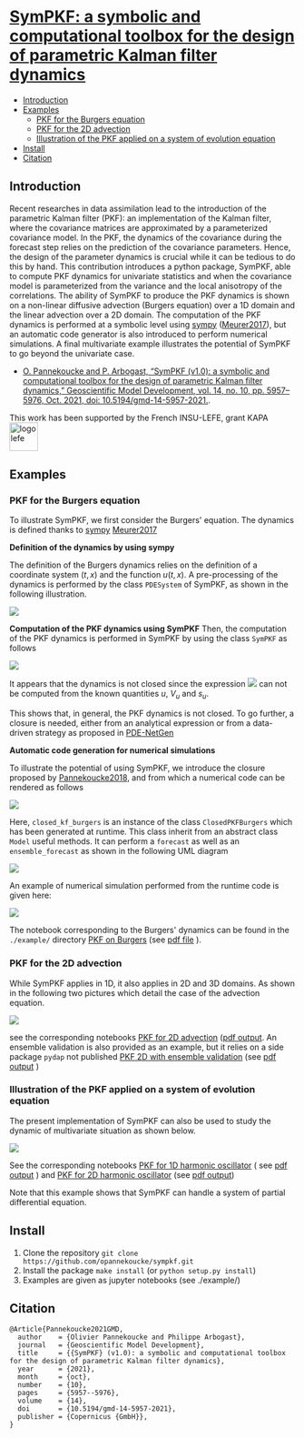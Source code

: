 [SymPKF: a symbolic and computational toolbox for the design of
parametric Kalman filter dynamics](https://github.com/opannekoucke/sympkf)<!-- omit in toc -->
===============================================


- [Introduction](#introduction)
- [Examples](#examples)
  - [PKF for the Burgers equation](#pkf-for-the-burgers-equation)
  - [PKF for the 2D advection](#pkf-for-the-2d-advection)
  - [Illustration of the PKF applied on a system of evolution equation](#illustration-of-the-pkf-applied-on-a-system-of-evolution-equation)
- [Install](#install)
- [Citation](#citation)

Introduction
------------

Recent researches in data assimilation lead to the introduction of the parametric 
Kalman filter (PKF): an implementation of the Kalman filter, where the 
covariance matrices are approximated by a parameterized covariance model. 
In the PKF, the dynamics of the covariance during the forecast step relies on 
the prediction of the covariance parameters. Hence, the design of the parameter 
dynamics is crucial while it can be tedious to do this by hand.
This contribution introduces a python package, SymPKF, able to compute PKF dynamics 
for univariate statistics and when the covariance model is parameterized from the 
variance and the local anisotropy of the correlations. The ability of SymPKF to 
produce the PKF dynamics is shown on a non-linear diffusive advection (Burgers equation) 
over a 1D domain and the linear advection over a 2D domain. The computation of the PKF 
dynamics is performed at a symbolic level using [sympy](https://www.sympy.org) ([Meurer2017][]), but an automatic code generator is also 
introduced to perform numerical simulations. A final multivariate example 
illustrates the potential of SymPKF to go beyond the univariate case.


  - [O. Pannekoucke and P. Arbogast, “SymPKF (v1.0): a symbolic and computational toolbox for the design of parametric Kalman filter dynamics,” Geoscientific Model Development, vol. 14, no. 10, pp. 5957–5976, Oct. 2021, doi: 10.5194/gmd-14-5957-2021.](https://doi.org/10.5194/gmd-14-5957-2021).

<div>
<div style="float:left">
This work has been supported by the French INSU-LEFE, grant KAPA 
</div>
<div>
<img src="./figures/logo_lefe.png" alt="logo lefe" width="50"/>  
</div>
</div>

Examples
--------

### PKF for the Burgers equation

To illustrate SymPKF, we first consider the Burgers' equation. The dynamics is defined thanks to [sympy](https://www.sympy.org) [Meurer2017][]

**Definition of the dynamics by using sympy**

The definition of the Burgers dynamics relies on the definition of a coordinate system $(t,x)$ and the function $u(t,x)$. A pre-processing of the dynamics is performed by the class `PDESystem` of SymPKF, as shown in the following illustration.

![](./figures/sympkf_burgers-definition.png)

**Computation of the PKF dynamics using SymPKF**
Then, the computation of the PKF dynamics is performed in SymPKF by using the 
class `SymPKF` as follows

![](./figures/sympkf_burgers-unclosed.png)

It appears that the dynamics is not closed since the expression ![](./figures/expectation.png) can not be computed from the known quantities $u$, $V_u$ and $s_u$.

This shows that, in general, the PKF dynamics is not closed. 
To go further, a closure is needed, either from an analytical expression or from a data-driven strategy as proposed in [PDE-NetGen][]

**Automatic code generation for numerical simulations**

To illustrate the potential of using SymPKF, we introduce the closure proposed by [Pannekoucke2018][], and from which a numerical code can be rendered as follows

![](./figures/sympkf-burgers-code.png)

Here, `closed_kf_burgers` is an instance of the class `ClosedPKFBurgers` which has been generated at runtime. This class inherit from an abstract class `Model` useful methods. It can perform a `forecast` as well as an `ensemble_forecast` as shown in the following UML diagram

![](./figures/sympkf-burgers-uml.png)

An example of numerical simulation performed from the runtime code is given here:

![](./figures/sympkf_burgers-simulation.png)

The notebook corresponding to the Burgers' dynamics can be found in the `./example/` directory [PKF on Burgers](./example/PKF%20on%20Burgers.ipynb) (see [pdf file](./example/PKF%20on%20Burgers.pdf) ).

### PKF for the 2D advection 

While SymPKF applies in 1D, it also applies in 2D and 3D domains. As shown in the following two pictures which detail the case of the advection equation.

![](./figures/sympkf_advection-pkf.png)          

see the corresponding notebooks [PKF for 2D advection](./example/PKF%20on%20the%202D%20advection.ipynb) ([pdf output](./example/PKF%20on%20the%202D%20advection.pdf). An ensemble validation is also provided as an example, but it relies on a side package `pydap` not published [PKF 2D with ensemble validation](./example/PKF%20on%20the%202D%20advection%20with%20ensemble%20validation.ipynb) (see [pdf output](./example/PKF%20on%20the%202D%20advection%20with%20ensemble%20validation.pdf) )


### Illustration of the PKF applied on a system of evolution equation

The present implementation of SymPKF can also be used to study the dynamic of multivariate situation as shown below.

![](./figures/sympkf-multivariate.png)

See the corresponding notebooks [PKF for 1D harmonic oscillator](./example/PKF%20on%20the%201D%20multivariate%20oscillator.ipynb) ( see [pdf output](./example/PKF%20on%20the%201D%20multivariate%20oscillator.pdf) ) and [PKF for 2D harmonic oscillator](./example/PKF%20on%20the%202D%20multivariate%20oscillator.ipynb) (see [pdf output](./example/PKF%20on%20the%202D%20multivariate%20oscillator.pdf))


Note that this example shows that SymPKF can handle a system of partial differential equation.

Install
-------

 1. Clone the repository `git clone https://github.com/opannekoucke/sympkf.git`
 1. Install the package `make install` (or `python setup.py install`)
 1. Examples are given as jupyter notebooks (see ./example/) 


Citation
--------

```
@Article{Pannekoucke2021GMD,
  author    = {Olivier Pannekoucke and Philippe Arbogast},
  journal   = {Geoscientific Model Development},
  title     = {{SymPKF} (v1.0): a symbolic and computational toolbox for the design of parametric Kalman filter dynamics},
  year      = {2021},
  month     = {oct},
  number    = {10},
  pages     = {5957--5976},
  volume    = {14},
  doi       = {10.5194/gmd-14-5957-2021},  
  publisher = {Copernicus {GmbH}},
}
```

[Meurer2017]: https://doi.org/10.7717/peerj-cs.103 "A. Meurer et al., “SymPy: symbolic computing in Python,” PeerJ Computer Science, vol. 3, p. e103, Jan. 2017, doi: 10.7717/peerj-cs.103."
[PDE-NetGen]: https://github.com/opannekoucke/pdenetgen "PDE-NetGen : from symbolic PDE representations of physical processes to trainable neural network representations"
[Pannekoucke2018]: https://doi.org/10.5194/npg-2018-10 "O. Pannekoucke, M. Bocquet, and R. Ménard, “Parametric covariance dynamics for the nonlinear diffusive Burgers’ equation,” Nonlinear Processes in Geophysics, vol. 2018, pp. 1–21, 2018, doi: https://doi.org/10.5194/npg-2018-10."